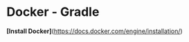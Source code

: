 Docker - Gradle
======================

 **[Install Docker]**(https://docs.docker.com/engine/installation/)



